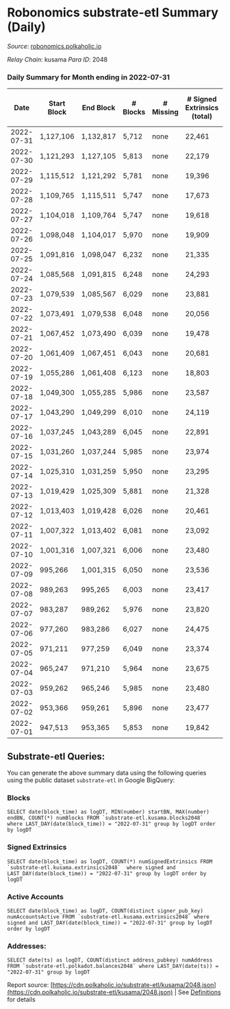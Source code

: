 # Robonomics substrate-etl Summary (Daily)

_Source_: [robonomics.polkaholic.io](https://robonomics.polkaholic.io)

*Relay Chain*: kusama
*Para ID*: 2048



### Daily Summary for Month ending in 2022-07-31


| Date | Start Block | End Block | # Blocks | # Missing | # Signed Extrinsics (total) | # Active Accounts | # Addresses with Balances | # Events | # Transfers | # XCM Transfers In | # XCM Transfers Out |
| ---- | ----------- | --------- | -------- | --------- | --------------------------- | ----------------- | ------------------------- | -------- | ----------- | ------------------ | ------------------- |
| 2022-07-31 | 1,127,106 | 1,132,817 | 5,712 | none  | 22,461 | 32 | 2,664 | 71,867 | 5 ($13.40) |   |   |
| 2022-07-30 | 1,121,293 | 1,127,105 | 5,813 | none  | 22,179 | 26 | 2,664 | 72,154 | 3 ($3.57) |   |   |
| 2022-07-29 | 1,115,512 | 1,121,292 | 5,781 | none  | 19,396 | 38 | 2,663 | 66,560 | 10 ($48,605.28) |   |   |
| 2022-07-28 | 1,109,765 | 1,115,511 | 5,747 | none  | 17,673 | 38 | 2,661 | 63,405 | 3 ($950.71) |   |   |
| 2022-07-27 | 1,104,018 | 1,109,764 | 5,747 | none  | 19,618 | 27 | 2,659 | 68,542 | 3 ($255.05) |   |   |
| 2022-07-26 | 1,098,048 | 1,104,017 | 5,970 | none  | 19,909 | 31 | 2,659 | 68,524 | 4 ($1,131.28) |   |   |
| 2022-07-25 | 1,091,816 | 1,098,047 | 6,232 | none  | 21,335 | 46 | 2,658 | 83,456 | 32 ($2,836.82) |   |   |
| 2022-07-24 | 1,085,568 | 1,091,815 | 6,248 | none  | 24,293 | 28 | 2,649 | 92,596 | 9 ($158.69) |   |   |
| 2022-07-23 | 1,079,539 | 1,085,567 | 6,029 | none  | 23,881 | 27 | 2,649 | 102,914 | 7 ($241.64) |   |   |
| 2022-07-22 | 1,073,491 | 1,079,538 | 6,048 | none  | 20,056 | 31 | 2,648 | 91,518 | 7 ($10,609.76) |   |   |
| 2022-07-21 | 1,067,452 | 1,073,490 | 6,039 | none  | 19,478 | 26 | 2,646 | 89,647 | 8 ($43.85) |   |   |
| 2022-07-20 | 1,061,409 | 1,067,451 | 6,043 | none  | 20,681 | 27 | 2,646 | 93,354 | 7 ($10,418.68) |   |   |
| 2022-07-19 | 1,055,286 | 1,061,408 | 6,123 | none  | 18,803 | 34 | 2,645 | 87,996 | 3 ($145.47) |   |   |
| 2022-07-18 | 1,049,300 | 1,055,285 | 5,986 | none  | 23,587 | 31 | 2,644 | 101,864 | 5 ($2,840.37) |   |   |
| 2022-07-17 | 1,043,290 | 1,049,299 | 6,010 | none  | 24,119 | 30 | 2,644 | 103,471 | 12 ($21,284.29) |   |   |
| 2022-07-16 | 1,037,245 | 1,043,289 | 6,045 | none  | 22,891 | 28 | 2,643 | 99,688 | 6 ($15.11) |   |   |
| 2022-07-15 | 1,031,260 | 1,037,244 | 5,985 | none  | 23,974 | 25 | 2,641 | 102,794 | 3 ($1,321.41) |   |   |
| 2022-07-14 | 1,025,310 | 1,031,259 | 5,950 | none  | 23,295 | 36 | 2,637 | 100,732 | 9 ($546.84) |   |   |
| 2022-07-13 | 1,019,429 | 1,025,309 | 5,881 | none  | 21,328 | 21 | 2,634 | 94,426 |   |   |   |
| 2022-07-12 | 1,013,403 | 1,019,428 | 6,026 | none  | 20,461 | 25 | 2,634 | 92,537 | 6  |   |   |
| 2022-07-11 | 1,007,322 | 1,013,402 | 6,081 | none  | 23,092 | 38 | 2,634 | 100,849 | 39 ($1,364.64) |   |   |
| 2022-07-10 | 1,001,316 | 1,007,321 | 6,006 | none  | 23,480 | 25 | 2,622 | 101,537 | 5 ($9,440.98) |   |   |
| 2022-07-09 | 995,266 | 1,001,315 | 6,050 | none  | 23,536 | 24 | 2,622 | 102,015 | 7  |   |   |
| 2022-07-08 | 989,263 | 995,265 | 6,003 | none  | 23,417 | 37 | 2,620 | 101,535 | 4 ($68.79) |   |   |
| 2022-07-07 | 983,287 | 989,262 | 5,976 | none  | 23,820 | 31 | 2,620 | 102,459 | 12 ($19,411.58) |   |   |
| 2022-07-06 | 977,260 | 983,286 | 6,027 | none  | 24,475 | 31 | 2,619 | 104,656 | 6  |   |   |
| 2022-07-05 | 971,211 | 977,259 | 6,049 | none  | 23,374 | 27 | 2,618 | 101,455 | 3 ($11,331.64) |   |   |
| 2022-07-04 | 965,247 | 971,210 | 5,964 | none  | 23,675 | 42 | 2,617 | 102,014 | 11 ($1,932.89) |   |   |
| 2022-07-03 | 959,262 | 965,246 | 5,985 | none  | 23,480 | 22 | 2,615 | 101,434 | 5 ($31,310.29) |   |   |
| 2022-07-02 | 953,366 | 959,261 | 5,896 | none  | 23,477 | 23 | 2,615 | 100,973 | 3 ($2.32) |   |   |
| 2022-07-01 | 947,513 | 953,365 | 5,853 | none  | 19,842 | 25 | 2,615 | 89,935 | 3 ($2.36) |   |   |

## Substrate-etl Queries:
You can generate the above summary data using the following queries using the public dataset `substrate-etl` in Google BigQuery:


### Blocks
```
SELECT date(block_time) as logDT, MIN(number) startBN, MAX(number) endBN, COUNT(*) numBlocks FROM `substrate-etl.kusama.blocks2048`  where LAST_DAY(date(block_time)) = "2022-07-31" group by logDT order by logDT
```


### Signed Extrinsics
```
SELECT date(block_time) as logDT, COUNT(*) numSignedExtrinsics FROM `substrate-etl.kusama.extrinsics2048`  where signed and LAST_DAY(date(block_time)) = "2022-07-31" group by logDT order by logDT
```


### Active Accounts
```
SELECT date(block_time) as logDT, COUNT(distinct signer_pub_key) numAccountsActive FROM `substrate-etl.kusama.extrinsics2048` where signed and LAST_DAY(date(block_time)) = "2022-07-31" group by logDT order by logDT
```


### Addresses:
```
SELECT date(ts) as logDT, COUNT(distinct address_pubkey) numAddress FROM `substrate-etl.polkadot.balances2048` where LAST_DAY(date(ts)) = "2022-07-31" group by logDT
```



Report source: [https://cdn.polkaholic.io/substrate-etl/kusama/2048.json](https://cdn.polkaholic.io/substrate-etl/kusama/2048.json) | See [Definitions](/DEFINITIONS.md) for details
